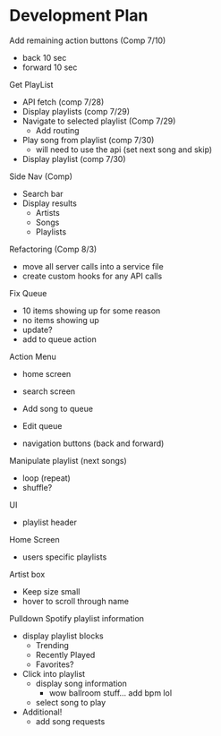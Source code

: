 # Development Plan
Add remaining action buttons (Comp 7/10)
- back 10 sec
- forward 10 sec

Get PlayList
- API fetch (comp 7/28)
- Display playlists (comp 7/29)
- Navigate to selected playlist (Comp 7/29)
    - Add routing
- Play song from playlist  (comp 7/30)
    - will need to use the api (set next song and skip)
- Display playlist (comp 7/30)

Side Nav (Comp)
- Search bar
- Display results
    - Artists
    - Songs
    - Playlists

Refactoring (Comp 8/3)
- move all server calls into a service file
- create custom hooks for any API calls

Fix Queue
- 10 items showing up for some reason
- no items showing up
- update?
- add to queue action

Action Menu
- home screen
- search screen

- Add song to queue
- Edit queue

- navigation buttons (back and forward)

Manipulate playlist (next songs)
- loop (repeat)
- shuffle?

UI
- playlist header

Home Screen
- users specific playlists

Artist box
- Keep size small
- hover to scroll through name


Pulldown Spotify playlist information
- display playlist blocks
    - Trending
    - Recently Played
    - Favorites?
- Click into playlist
    - display song information
        - wow ballroom stuff... add bpm lol
    - select song to play
- Additional!
    - add song requests

